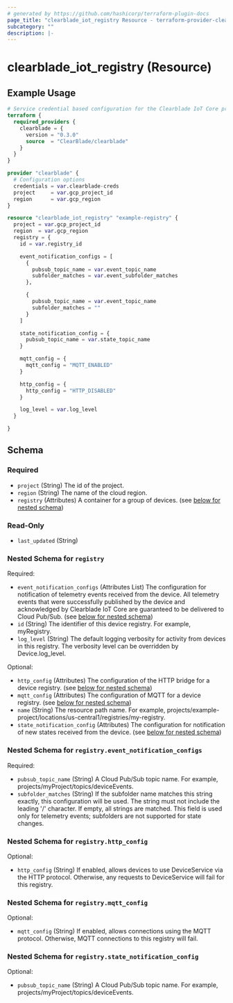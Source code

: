 ```yaml
---
# generated by https://github.com/hashicorp/terraform-plugin-docs
page_title: "clearblade_iot_registry Resource - terraform-provider-clearblade"
subcategory: ""
description: |-
---
```


# clearblade_iot_registry (Resource)

## Example Usage

```terraform
# Service credential based configuration for the Clearblade IoT Core provider
terraform {
  required_providers {
    clearblade = {
      version = "0.3.0"
      source  = "ClearBlade/clearblade"
    }
  }
}

provider "clearblade" {
  # Configuration options
  credentials = var.clearblade-creds
  project     = var.gcp_project_id
  region      = var.gcp_region
}

resource "clearblade_iot_registry" "example-registry" {
  project = var.gcp_project_id
  region  = var.gcp_region
  registry = {
    id = var.registry_id

    event_notification_configs = [
      {
        pubsub_topic_name = var.event_topic_name
        subfolder_matches = var.event_subfolder_matches
      },

      {
        pubsub_topic_name = var.event_topic_name
        subfolder_matches = ""
      }
    ]

    state_notification_config = {
      pubsub_topic_name = var.state_topic_name
    }

    mqtt_config = {
      mqtt_config = "MQTT_ENABLED"
    }

    http_config = {
      http_config = "HTTP_DISABLED"
    }

    log_level = var.log_level
  }

}
```

<!-- schema generated by tfplugindocs -->

## Schema

### Required

- `project` (String) The id of the project.
- `region` (String) The name of the cloud region.
- `registry` (Attributes) A container for a group of devices. (see [below for nested schema](#nestedatt--registry))

### Read-Only

- `last_updated` (String)

<a id="nestedatt--registry"></a>

### Nested Schema for `registry`

Required:

- `event_notification_configs` (Attributes List) The configuration for notification of telemetry events received from the device. All telemetry events that were successfully published by the device and acknowledged by Clearblade IoT Core are guaranteed to be delivered to Cloud Pub/Sub. (see [below for nested schema](#nestedatt--registry--event_notification_configs))
- `id` (String) The identifier of this device registry. For example, myRegistry.
- `log_level` (String) The default logging verbosity for activity from devices in this registry. The verbosity level can be overridden by Device.log_level.

Optional:

- `http_config` (Attributes) The configuration of the HTTP bridge for a device registry. (see [below for nested schema](#nestedatt--registry--http_config))
- `mqtt_config` (Attributes) The configuration of MQTT for a device registry. (see [below for nested schema](#nestedatt--registry--mqtt_config))
- `name` (String) The resource path name. For example, projects/example-project/locations/us-central1/registries/my-registry.
- `state_notification_config` (Attributes) The configuration for notification of new states received from the device. (see [below for nested schema](#nestedatt--registry--state_notification_config))

<a id="nestedatt--registry--event_notification_configs"></a>

### Nested Schema for `registry.event_notification_configs`

Required:

- `pubsub_topic_name` (String) A Cloud Pub/Sub topic name. For example, projects/myProject/topics/deviceEvents.
- `subfolder_matches` (String) If the subfolder name matches this string exactly, this configuration will be used. The string must not include the leading '/' character. If empty, all strings are matched. This field is used only for telemetry events; subfolders are not supported for state changes.

<a id="nestedatt--registry--http_config"></a>

### Nested Schema for `registry.http_config`

Optional:

- `http_config` (String) If enabled, allows devices to use DeviceService via the HTTP protocol. Otherwise, any requests to DeviceService will fail for this registry.

<a id="nestedatt--registry--mqtt_config"></a>

### Nested Schema for `registry.mqtt_config`

Optional:

- `mqtt_config` (String) If enabled, allows connections using the MQTT protocol. Otherwise, MQTT connections to this registry will fail.

<a id="nestedatt--registry--state_notification_config"></a>

### Nested Schema for `registry.state_notification_config`

Optional:

- `pubsub_topic_name` (String) A Cloud Pub/Sub topic name. For example, projects/myProject/topics/deviceEvents.
